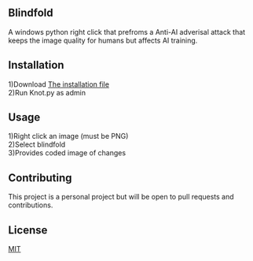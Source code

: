 ## Blindfold
A windows python right click that prefroms a Anti-AI adverisal attack that keeps the image quality for humans but affects AI training.

## Installation
1)Download [The installation file](https://github.com/Naif-W-Alharthi/Blindfold/tree/main/current_live_build)  <br />
2)Run Knot.py as admin


## Usage

1)Right click an image (must be PNG)<br />
2)Select blindfold<br />
3)Provides coded image of changes


## Contributing

This project is a personal project but will be open to pull requests and contributions. 

## License

[MIT](https://choosealicense.com/licenses/mit/)
